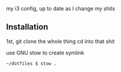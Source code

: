 my i3 config, up to date as I change my shits

## Installation

1st, git clone the whole thing
cd into that shit


use GNU stow to create symlink

``````
~/dotfiles $ stow .
``````

